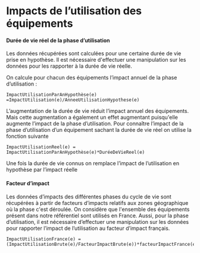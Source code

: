 # Impacts de l’utilisation des équipements

#### Durée de vie réel de la phase d’utilisation

Les données récupérées sont calculées pour une certaine durée de vie prise en hypothèse. Il est nécessaire d'effectuer une manipulation sur les données pour les rapporter à la durée de vie réelle. 

On calcule pour chacun des équipements l’impact annuel de la phase d’utilisation :
``` 
ImpactUtilisationParAnHypothèse(e) =ImpactUtilisation(e)/AnneeUtilisationHypothese(e)
``` 
L’augmentation de la durée de vie réduit l’impact annuel des équipements. Mais cette augmentation a également un effet augmentant puisqu'elle augmente l’impact de la phase d’utilisation. Pour connaître l’impact de la phase d’utilisation d’un équipement sachant la durée de vie réel on utilise la fonction suivante
``` 
ImpactUtilisationReel(e) = ImpactUtilisationParAnHypothèse(e)*DuréeDeVieReel(e)
``` 
Une fois la durée de vie connus on remplace l’impact de l’utilisation en hypothèse par l’impact réelle

#### Facteur d’impact

Les données d’impacts des différentes phases du cycle de vie sont récupérées à partir de facteurs d’impacts relatifs aux zones géographique où la phase c'est déroulée. On considère que l'ensemble des équipements présent dans notre référentiel sont utilisés en France. Aussi, pour la phase d’utilisation, il est nécessaire d’effectuer une manipulation sur les données pour rapporter l’impact de l’utilisation au facteur d’impact français. 

``` 
ImpactUtilisationFrance(e) = (ImpactUtilisationBrute(e)/FacteurImpactBrute(e))*facteurImpactFrance(e)
``` 

